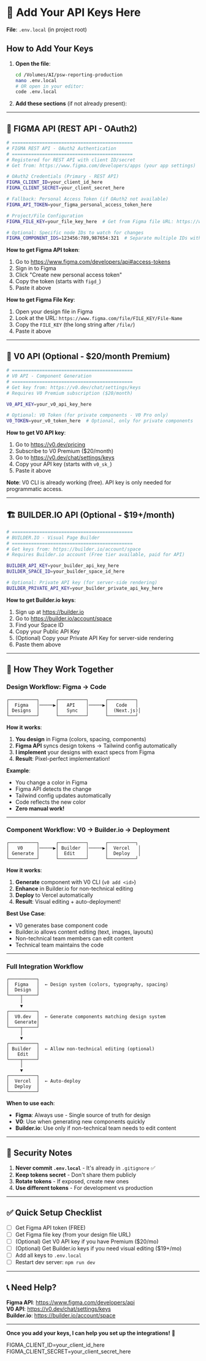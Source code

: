 # 🔑 Add Your API Keys Here

**File**: `.env.local` (in project root)

## How to Add Your Keys

1. **Open the file**:
   ```bash
   cd /Volumes/AI/psw-reporting-production
   nano .env.local
   # OR open in your editor:
   code .env.local
   ```

2. **Add these sections** (if not already present):

---

## 🎨 FIGMA API (REST API - OAuth2)

```bash
# ============================================
# FIGMA REST API - OAuth2 Authentication
# ============================================
# Registered for REST API with client ID/secret
# Get from: https://www.figma.com/developers/apps (your app settings)

# OAuth2 Credentials (Primary - REST API)
FIGMA_CLIENT_ID=your_client_id_here
FIGMA_CLIENT_SECRET=your_client_secret_here

# Fallback: Personal Access Token (if OAuth2 not available)
FIGMA_API_TOKEN=your_figma_personal_access_token_here

# Project/File Configuration
FIGMA_FILE_KEY=your_file_key_here  # Get from Figma file URL: https://www.figma.com/file/FILE_KEY/...

# Optional: Specific node IDs to watch for changes
FIGMA_COMPONENT_IDS=123456:789,987654:321  # Separate multiple IDs with commas
```

**How to get Figma API token**:
1. Go to https://www.figma.com/developers/api#access-tokens
2. Sign in to Figma
3. Click "Create new personal access token"
4. Copy the token (starts with `figd_`)
5. Paste it above

**How to get Figma File Key**:
1. Open your design file in Figma
2. Look at the URL: `https://www.figma.com/file/FILE_KEY/File-Name`
3. Copy the `FILE_KEY` (the long string after `/file/`)
4. Paste it above

---

## 🎨 V0 API (Optional - $20/month Premium)

```bash
# ============================================
# V0 API - Component Generation
# ============================================
# Get key from: https://v0.dev/chat/settings/keys
# Requires V0 Premium subscription ($20/month)

V0_API_KEY=your_v0_api_key_here

# Optional: V0 Token (for private components - V0 Pro only)
V0_TOKEN=your_v0_token_here  # Optional, only for private components
```

**How to get V0 API key**:
1. Go to https://v0.dev/pricing
2. Subscribe to V0 Premium ($20/month)
3. Go to https://v0.dev/chat/settings/keys
4. Copy your API key (starts with `v0_sk_`)
5. Paste it above

**Note**: V0 CLI is already working (free). API key is only needed for programmatic access.

---

## 🏗️ BUILDER.IO API (Optional - $19+/month)

```bash
# ============================================
# BUILDER.IO - Visual Page Builder
# ============================================
# Get keys from: https://builder.io/account/space
# Requires Builder.io account (Free tier available, paid for API)

BUILDER_API_KEY=your_builder_api_key_here
BUILDER_SPACE_ID=your_builder_space_id_here

# Optional: Private API key (for server-side rendering)
BUILDER_PRIVATE_API_KEY=your_builder_private_api_key_here
```

**How to get Builder.io keys**:
1. Sign up at https://builder.io
2. Go to https://builder.io/account/space
3. Find your Space ID
4. Copy your Public API Key
5. (Optional) Copy your Private API Key for server-side rendering
6. Paste them above

---

## 🤝 How They Work Together

### **Design Workflow: Figma → Code**

```
┌──────────┐      ┌──────────┐      ┌──────────┐
│  Figma   │─────▶│   API    │─────▶│   Code   │
│ Designs  │      │   Sync   │      │  (Next.js)│
└──────────┘      └──────────┘      └──────────┘
```

**How it works**:
1. **You design** in Figma (colors, spacing, components)
2. **Figma API** syncs design tokens → Tailwind config automatically
3. **I implement** your designs with exact specs from Figma
4. **Result**: Pixel-perfect implementation!

**Example**:
- You change a color in Figma
- Figma API detects the change
- Tailwind config updates automatically
- Code reflects the new color
- **Zero manual work!**

---

### **Component Workflow: V0 → Builder.io → Deployment**

```
┌──────────┐      ┌──────────┐      ┌──────────┐
│   V0     │─────▶│ Builder  │─────▶│  Vercel   │
│ Generate │      │  Edit    │      │  Deploy   │
└──────────┘      └──────────┘      └──────────┘
```

**How it works**:
1. **Generate** component with V0 CLI (`v0 add <id>`)
2. **Enhance** in Builder.io for non-technical editing
3. **Deploy** to Vercel automatically
4. **Result**: Visual editing + auto-deployment!

**Best Use Case**:
- V0 generates base component code
- Builder.io allows content editing (text, images, layouts)
- Non-technical team members can edit content
- Technical team maintains the code

---

### **Full Integration Workflow**

```
┌──────────┐
│  Figma   │  ← Design system (colors, typography, spacing)
│  Design  │
└────┬─────┘
     │
     ▼
┌──────────┐
│  V0.dev  │  ← Generate components matching design system
│  Generate│
└────┬─────┘
     │
     ▼
┌──────────┐
│ Builder  │  ← Allow non-technical editing (optional)
│   Edit   │
└────┬─────┘
     │
     ▼
┌──────────┐
│  Vercel  │  ← Auto-deploy
│  Deploy  │
└──────────┘
```

**When to use each**:
- **Figma**: Always use - Single source of truth for design
- **V0**: Use when generating new components quickly
- **Builder.io**: Use only if non-technical team needs to edit content

---

## 🔐 Security Notes

1. **Never commit `.env.local`** - It's already in `.gitignore` ✅
2. **Keep tokens secret** - Don't share them publicly
3. **Rotate tokens** - If exposed, create new ones
4. **Use different tokens** - For development vs production

---

## ✅ Quick Setup Checklist

- [ ] Get Figma API token (FREE)
- [ ] Get Figma file key (from your design file URL)
- [ ] (Optional) Get V0 API key if you have Premium ($20/mo)
- [ ] (Optional) Get Builder.io keys if you need visual editing ($19+/mo)
- [ ] Add all keys to `.env.local`
- [ ] Restart dev server: `npm run dev`

---

## 📞 Need Help?

**Figma API**: https://www.figma.com/developers/api  
**V0 API**: https://v0.dev/chat/settings/keys  
**Builder.io**: https://builder.io/account/space

---

**Once you add your keys, I can help you set up the integrations!** 🚀

FIGMA_CLIENT_ID=your_client_id_here
FIGMA_CLIENT_SECRET=your_client_secret_here
